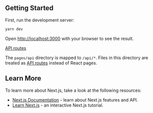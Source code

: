 ## Getting Started

First, run the development server:

```bash
yarn dev
```

Open [http://localhost:3000](http://localhost:3000) with your browser to see the result.

[API routes](https://nextjs.org/docs/api-routes/introduction)

The `pages/api` directory is mapped to `/api/*`. Files in this directory are treated as [API routes](https://nextjs.org/docs/api-routes/introduction) instead of React pages.

## Learn More

To learn more about Next.js, take a look at the following resources:

- [Next.js Documentation](https://nextjs.org/docs) - learn about Next.js features and API.
- [Learn Next.js](https://nextjs.org/learn) - an interactive Next.js tutorial.
